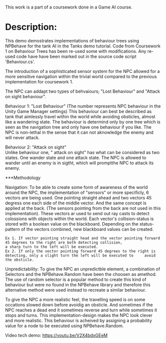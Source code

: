 This work is a part of a coursework done in a Game AI course.

# Description:
This demo demostrates implementations of behaviour trees using NPBehave for the tank AI in the Tanks demo tutorial. 
Code from Coursework 1 on Behaviour Trees has been re-used some with modifications. Any re-used code have
have been marked out in the source code script 'Behaviour.cs'. 

The introduction of a sophisticated sensor system for the NPC allowed for a more sensitive navigation within the trivial world compared
to the previous implementation for coursework 1. 

The NPC can addapt two types of behvaiours; "Lost Behaviour" and "Attack on sight behaviour". 


Behaviour 1: "Lost Behaviour" (The number represents NPC behaviour in the Unity Game Manager settings)
	This behaviour can best be described as tank that aimlessly travel within the world
	while avoiding obsticles, almost like a wandering state. The behaviour is determind only by one tree which is seen as the navigation
	tree and only have one behaviour if you like. The NPC is non-lethal in the sense that it can not aknowledge the enemy and will never attack.

Behaviour 2: "Attack on sight" 	
	Unlike behaviour one, " attack on sight" has what can be considered as two states. One wander state and one attack state. The NPC is allowed to wander
	until an enemy is in sigtht, which will promptthe NPC to attack its enemy. 
	
***Methodology

Navigation: To be able to create some form of awareness of the world around the NPC, the implementation of "sensors" or more specificly, 6 vectors are being used.
One pointing straight ahead and two vectors 45 degress one each side of the middle vector. And the same concept is applied at the back.
(The sensors pointing from the back are not used in this implementation). These vectors ar used to send out ray casts to detect colossions with objects within the world. Each vector's collision-status is stored with a boolean value on the blackboard. Depending on the status-pattern of the vectors combined, new blackboard values can be created. 

	Ex 1. If vector pointing straight head and the vector pointing forward 45 degrees to the right are both detecting collision, 
	a sharp turn to the left will be executed. 
	Ex 2. If only the vector pointing forward 45 degrees to the right is detecting, only a slight turn the left will be executed to 	avoid the obsticle.


Unpredictability: To give the NPC an unpredictble element, a combination of Selectors and the NPBehave.Random have been the choosen as amethod. The use of random selector is a popular method to create this kind of behaviour but were no found in the NPBehave library and therefore this alternative method were used instead to recreate a similar behaviour. 

To give the NPC a more realistic feel, the travelling speed is on some occations slowed down before avoidig an obsticle. And sometimes if the NPC reaches a dead end it sometimes reverse and turn while sometimes it stops and turns. This implementation-design makes the NPC look clever and more realistic. This behaviour is acheived by assigning a probability value for a node to be executed using NPBehave.Random. 


Video tech demo:
https://youtu.be/V2X4bdxGEeM


